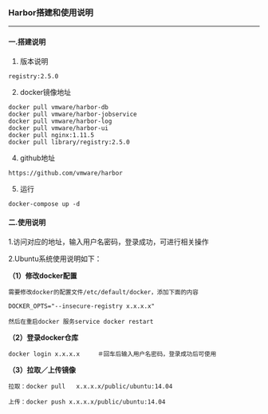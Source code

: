 ### Harbor搭建和使用说明
---
#### 一.搭建说明
1. 版本说明
```
registry:2.5.0
```

2. docker镜像地址
```
docker pull vmware/harbor-db
docker pull vmware/harbor-jobservice
docker pull vmware/harbor-log
docker pull vmware/harbor-ui
docker pull nginx:1.11.5
docker pull library/registry:2.5.0
```

4. github地址
```
https://github.com/vmware/harbor
```

5. 运行
```
docker-compose up -d
```


#### 二.使用说明
1.访问对应的地址，输入用户名密码，登录成功，可进行相关操作

2.Ubuntu系统使用说明如下：

**（1）修改docker配置**

    需要修改docker的配置文件/etc/default/docker，添加下面的内容

    DOCKER_OPTS="--insecure-registry x.x.x.x"

    然后在重启docker 服务service docker restart

**（2）登录docker仓库**

	docker login x.x.x.x     ＃回车后输入用户名密码，登录成功后可使用

**（3）拉取／上传镜像**

    拉取：docker pull   x.x.x.x/public/ubuntu:14.04

    上传：docker push x.x.x.x/public/ubuntu:14.04
